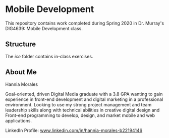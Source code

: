 # Mobile Development
This repository contains work completed during Spring 2020 in Dr. Murray's DIG4639: Mobile Development class.

## Structure
The *ice* folder contains in-class exercises. 

## About Me
Hannia Morales

Goal-oriented, driven Digital Media graduate with a 3.8 GPA wanting to gain experience in front-end development and digital marketing in a professional environment. Looking to use my strong project management and team leadership skills along with technical abilities in creative digital design and Front-end programming to develop, design, and market mobile and web applications.

LinkedIn Profile: www.linkedin.com/in/hannia-morales-b22194146
